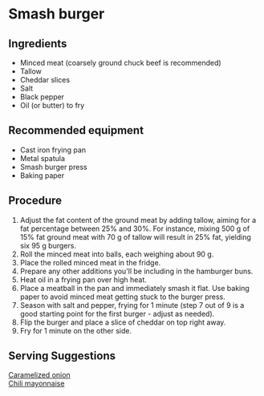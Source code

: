 # Smash burger
## Ingredients
- Minced meat (coarsely ground chuck beef is recommended)
- Tallow
- Cheddar slices
- Salt
- Black pepper
- Oil (or butter) to fry
## Recommended equipment
- Cast iron frying pan
- Metal spatula
- Smash burger press
- Baking paper
## Procedure
1. Adjust the fat content of the ground meat by adding tallow, aiming for a fat percentage between 25% and 30%. For instance, mixing 500 g of 15% fat ground meat with 70 g of tallow will result in 25% fat, yielding six 95 g burgers.
2. Roll the minced meat into balls, each weighing about 90 g.
3. Place the rolled minced meat in the fridge.
4. Prepare any other additions you'll be including in the hamburger buns.
5. Heat oil in a frying pan over high heat.
6. Place a meatball in the pan and immediately smash it flat. Use baking paper to avoid minced meat getting stuck to the burger press.
7. Season with salt and pepper, frying for 1 minute (step 7 out of 9 is a good starting point for the first burger - adjust as needed).
8. Flip the burger and place a slice of cheddar on top right away.
9. Fry for 1 minute on the other side.
## Serving Suggestions
[Caramelized onion](https://github.com/henningonsbring/Recipes/blob/main/caramelized_onion.md)<br>
[Chili mayonnaise](https://github.com/henningonsbring/Recipes/blob/main/chili_mayonnaise.md)
